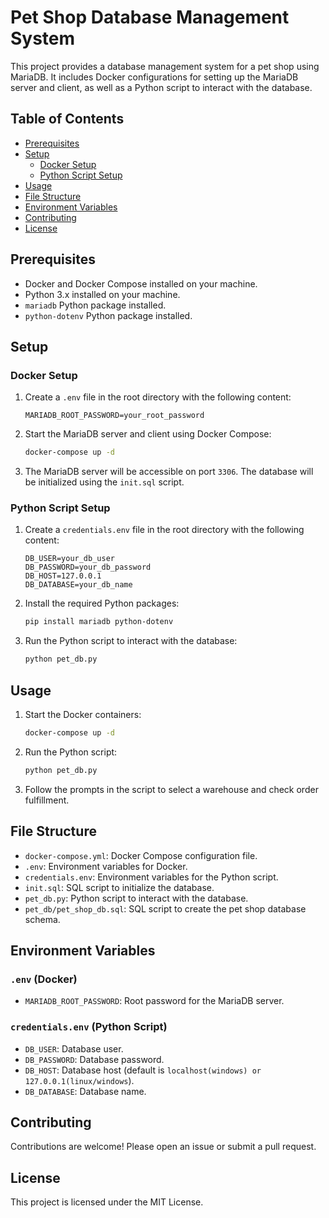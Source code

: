 # Pet Shop Database Management System

This project provides a database management system for a pet shop using MariaDB. It includes Docker configurations for setting up the MariaDB server and client, as well as a Python script to interact with the database.

## Table of Contents

- [Prerequisites](#prerequisites)
- [Setup](#setup)
  - [Docker Setup](#docker-setup)
  - [Python Script Setup](#python-script-setup)
- [Usage](#usage)
- [File Structure](#file-structure)
- [Environment Variables](#environment-variables)
- [Contributing](#contributing)
- [License](#license)

## Prerequisites

- Docker and Docker Compose installed on your machine.
- Python 3.x installed on your machine.
- `mariadb` Python package installed.
- `python-dotenv` Python package installed.

## Setup

### Docker Setup

1. Create a `.env` file in the root directory with the following content:

    ```env
    MARIADB_ROOT_PASSWORD=your_root_password
    ```

2. Start the MariaDB server and client using Docker Compose:

    ```sh
    docker-compose up -d
    ```

3. The MariaDB server will be accessible on port `3306`. The database will be initialized using the `init.sql` script.

### Python Script Setup

1. Create a `credentials.env` file in the root directory with the following content:

    ```env
    DB_USER=your_db_user
    DB_PASSWORD=your_db_password
    DB_HOST=127.0.0.1
    DB_DATABASE=your_db_name
    ```

2. Install the required Python packages:

    ```sh
    pip install mariadb python-dotenv
    ```

3. Run the Python script to interact with the database:

    ```sh
    python pet_db.py
    ```

## Usage

1. Start the Docker containers:

    ```sh
    docker-compose up -d
    ```

2. Run the Python script:

    ```sh
    python pet_db.py
    ```

3. Follow the prompts in the script to select a warehouse and check order fulfillment.

## File Structure

- `docker-compose.yml`: Docker Compose configuration file.
- `.env`: Environment variables for Docker.
- `credentials.env`: Environment variables for the Python script.
- `init.sql`: SQL script to initialize the database.
- `pet_db.py`: Python script to interact with the database.
- `pet_db/pet_shop_db.sql`: SQL script to create the pet shop database schema.

## Environment Variables

### `.env` (Docker)

- `MARIADB_ROOT_PASSWORD`: Root password for the MariaDB server.

### `credentials.env` (Python Script)

- `DB_USER`: Database user.
- `DB_PASSWORD`: Database password.
- `DB_HOST`: Database host (default is `localhost(windows) or 127.0.0.1(linux/windows`).
- `DB_DATABASE`: Database name.

## Contributing

Contributions are welcome! Please open an issue or submit a pull request.

## License

This project is licensed under the MIT License.
